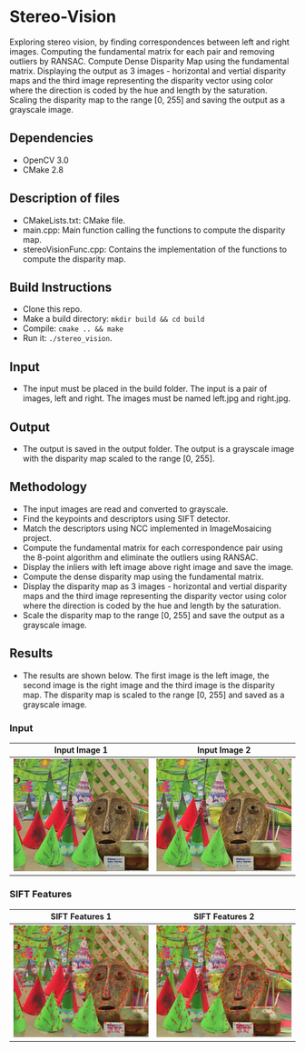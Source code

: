 # Stereo-Vision
Exploring stereo vision, by finding correspondences between left and right images. Computing the fundamental matrix for each pair and removing outliers by RANSAC. Compute Dense Disparity Map using the fundamental matrix. Displaying the output as 3 images - horizontal and vertial disparity maps and the third image representing the disparity vector using color where the direction is coded by the hue and length by the saturation. Scaling the disparity map to the range [0, 255] and saving the output as a grayscale image.

## Dependencies
* OpenCV 3.0
* CMake 2.8

## Description of files
* CMakeLists.txt: CMake file.
* main.cpp: Main function calling the functions to compute the disparity map.
* stereoVisionFunc.cpp: Contains the implementation of the functions to compute the disparity map.

## Build Instructions
* Clone this repo.
* Make a build directory: `mkdir build && cd build`
* Compile: `cmake .. && make`
* Run it: `./stereo_vision`.

## Input
* The input must be placed in the build folder. The input is a pair of images, left and right. The images must be named left.jpg and right.jpg.

## Output
* The output is saved in the output folder. The output is a grayscale image with the disparity map scaled to the range [0, 255].

## Methodology
* The input images are read and converted to grayscale.
* Find the keypoints and descriptors using SIFT detector.
* Match the descriptors using NCC implemented in ImageMosaicing project.
* Compute the fundamental matrix for each correspondence pair using the 8-point algorithm and eliminate the outliers using RANSAC.
* Display the inliers with left image above right image and save the image.
* Compute the dense disparity map using the fundamental matrix.
* Display the disparity map as 3 images - horizontal and vertial disparity maps and the third image representing the disparity vector using color where the direction is coded by the hue and length by the saturation.
* Scale the disparity map to the range [0, 255] and save the output as a grayscale image.

## Results
* The results are shown below. The first image is the left image, the second image is the right image and the third image is the disparity map. The disparity map is scaled to the range [0, 255] and saved as a grayscale image.
### Input
Input Image 1             |  Input Image 2
:-------------------------:|:-------------------------:
![](dataset/image-3.jpeg)  |  ![](dataset/image-4.jpeg)

### SIFT Features
SIFT Features 1             |  SIFT Features 2
:-------------------------:|:-------------------------:
![](output/leftImageWithPoints.jpg)  |  ![](output/rightImageWithPoints.jpg)

